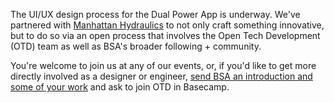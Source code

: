 The UI/UX design process for the Dual Power App is underway. We've partnered with [Manhattan Hydraulics](https://twitter.com/hydraulics_nyc) to not only craft something innovative, but to do so via an open process that involves the Open Tech Development (OTD) team as well as BSA's broader following + community.

You're welcome to join us at any of our events, or, if you'd like to get more directly involved as a designer or engineer, [send BSA an introduction and some of your work](https://blacksocialists.us/contact) and ask to join OTD in Basecamp.
